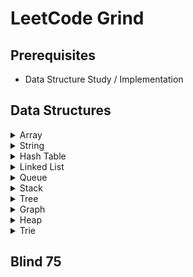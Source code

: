 # LeetCode Grind 

## Prerequisites  
- Data Structure Study / Implementation

## Data Structures
<details>
<summary>Array</summary>

### Introduction
Arrays hold values of the same type at **contiguous memory locations**. In an array, we're usually concerned about two things - the position/index of an element and the element itself. Different programming languages implement arrays under the hood differently and can affect the time complexity of operations you make to the array. In some languages like Python, JavaScript, Ruby, PHP, the array (or list in Python) size is dynamic and you do not need to have a size defined beforehand when creating the array. As a result, people usually have an easier time using these languages for interviews.
### Advantages
- Store multiple elements of the **same type** with one single variable name.
- Accessing elements is fast as long as you have the index, as opposed to *linked lists* where you have to traverse from the head.
### Disadvantages
- Addition and removal of elements into/from the middle of an array is slow because the remaining elements need to be shifted to accommodate the new/missing element. An exception to this is if the position to be inserted/removed is at the end of the array.
- For certain languages where the array size is fixed, it cannot alter its size after initialization. If an insertion causes the total number of elements to exceed the size, a new array has to be allocated and the existing elements have to be copied over. The act of creating a new array and transferring elements over takes **O(n) time**.
### Time Complexity
|Operation|Big-O|
|---|---|
|Access|O(1)|
|Search|O(n)|
|Search(sorted)|O(log(n))|
|Insert|O(n)|
|Insert(at end)|O(1)|
|Remove|O(n)|
|Remove(at end)|O(1)|
### Things to Look out for During Interviews
- Clarify if there are duplicate values in the array. 
- When using an index to iterate through array elements, be careful not to go out of bounds.
- Be mindful about slicing or concatenating arrays in your code. Typically, slicing and concatenating arrays would take O(n) time. Use start and end indices to demarcate a subarray/range where possible.
</details>

<details>
<summary>String</summary>

### Introduction
### Advantages
### Disadvantages
### Time Complexity
### Things to Look out for During Interviews
</details>

<details>
<summary>Hash Table</summary>

### Introduction
### Advantages
### Disadvantages
### Time Complexity
### Things to Look out for During Interviews
</details>

<details>
<summary>Linked List</summary>

### Introduction
### Advantages
### Disadvantages
### Time Complexity
### Things to Look out for During Interviews
</details>

<details>
<summary>Queue</summary>

### Introduction
### Advantages
### Disadvantages
### Time Complexity
### Things to Look out for During Interviews
</details>

<details>
<summary>Stack</summary>

### Introduction
### Advantages
### Disadvantages
### Time Complexity
### Things to Look out for During Interviews
</details>

<details>
<summary>Tree</summary>

### Introduction
### Advantages
### Disadvantages
### Time Complexity
### Things to Look out for During Interviews
</details>

<details>
<summary>Graph</summary>

### Introduction
### Advantages
### Disadvantages
### Time Complexity
### Things to Look out for During Interviews
</details>

<details>
<summary>Heap</summary>

### Introduction
### Advantages
### Disadvantages
### Time Complexity
### Things to Look out for During Interviews
</details>

<details>
<summary>Trie</summary>

### Introduction
### Advantages
### Disadvantages
### Time Complexity
### Things to Look out for During Interviews
</details>


## Blind 75

